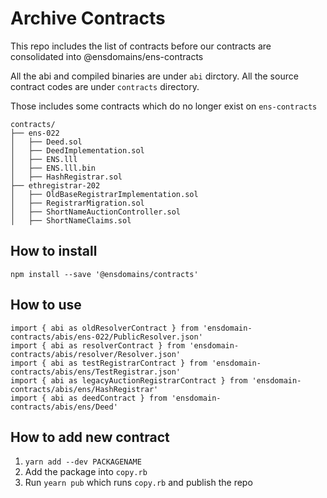 # Archive Contracts

This repo includes the list of contracts before our contracts are consolidated into @ensdomains/ens-contracts

All the abi and compiled binaries are under `abi` dirctory.
All the source contract codes are under `contracts` directory.

Those includes some contracts which do no longer exist on `ens-contracts`

```
contracts/
├── ens-022
│   ├── Deed.sol
│   ├── DeedImplementation.sol
│   ├── ENS.lll
│   ├── ENS.lll.bin
│   ├── HashRegistrar.sol
├── ethregistrar-202
│   ├── OldBaseRegistrarImplementation.sol
│   ├── RegistrarMigration.sol
│   ├── ShortNameAuctionController.sol
│   ├── ShortNameClaims.sol

```

## How to install

```
npm install --save '@ensdomains/contracts'

```

## How to use

```
import { abi as oldResolverContract } from 'ensdomain-contracts/abis/ens-022/PublicResolver.json'
import { abi as resolverContract } from 'ensdomain-contracts/abis/resolver/Resolver.json'
import { abi as testRegistrarContract } from 'ensdomain-contracts/abis/ens/TestRegistrar.json'
import { abi as legacyAuctionRegistrarContract } from 'ensdomain-contracts/abis/ens/HashRegistrar'
import { abi as deedContract } from 'ensdomain-contracts/abis/ens/Deed'
```


## How to add new contract

1. `yarn add --dev PACKAGENAME`
2. Add the package into `copy.rb`
3. Run `yearn pub` which runs `copy.rb` and publish the repo
